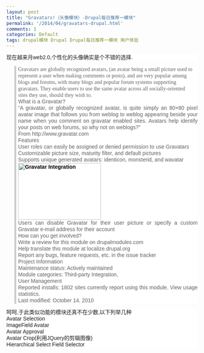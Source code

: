 ```yaml
---
layout: post
title: "Gravatars!（头像模块）-Drupal每日推荐一模块"
permalink: '/2014/04/gravatars-drupal.html'
comments: 1
categories: Default
tags: drupal模块 Drupal Drupal每日推荐一模块 用户体验
---
```

<div style="background-color: white; font-family: Arial, Verdana, sans-serif; font-size: 14px; line-height: 17px; margin-bottom: 0cm; text-align: justify;">现在越来月web2.0,个性化的头像确实是个不错的选择.</div>

<blockquote style="background-color: white; border-left-color: rgb(204, 204, 204); border-left-style: solid; border-left-width: 5px; font-family: Arial, Verdana, sans-serif; font-size: 14px; margin-left: 1.5em; padding-left: 5px; text-align: justify;"><div style="line-height: 17px; margin-bottom: 0cm;"><span style="font-family: 'Times New Roman', serif;"><span lang="en-US">Gravatars are globally recognized avatars, (an avatar being a small picture used to</span></span></div><div style="line-height: 17px; margin-bottom: 0cm;"><span style="font-family: 'Times New Roman', serif;"><span lang="en-US">represent a user when making comments or posts), and are very popular among</span></span></div><div style="line-height: 17px; margin-bottom: 0cm;"><span style="font-family: 'Times New Roman', serif;"><span lang="en-US">blogs and forums, with many blogs and popular forum systems supporting</span></span></div><div style="line-height: 17px; margin-bottom: 0cm;"><span style="font-family: 'Times New Roman', serif;"><span lang="en-US">gravatars. They enable users to use the same avatar across all socially-oriented</span></span></div><div style="line-height: 17px; margin-bottom: 0cm;"><span style="font-family: 'Times New Roman', serif;"><span lang="en-US">sites they use, should they wish to.</span></span></div><div style="line-height: 17px; margin-bottom: 0cm;"><span style="font-family: 'Times New Roman', serif;"><span lang="en-US"></span></span></div><div style="line-height: 17px; margin-bottom: 0cm;">What is a Gravatar?</div><div style="line-height: 17px; margin-bottom: 0cm;"></div><div style="line-height: 17px; margin-bottom: 0cm;">“A gravatar, or globally recognized avatar, is quite simply an 80×80 pixel avatar image that follows you from weblog to weblog appearing beside your name when you comment on gravatar enabled sites. Avatars help identify your posts on web forums, so why not on weblogs?”</div><div style="line-height: 17px; margin-bottom: 0cm;">From http://www.gravatar.com</div><div style="line-height: 17px; margin-bottom: 0cm;">Features</div><div style="line-height: 17px; margin-bottom: 0cm;">User roles can easily be assigned or denied permission to use Gravatars</div><div style="line-height: 17px; margin-bottom: 0cm;">Customizable picture size, maturity filter, and default pictures</div><div style="line-height: 17px; margin-bottom: 0cm;">Supports unique generated avatars: identicon, monsterid, and wavatar</div><div style="line-height: 17px;"><a href="http://napoler.ixiezi.com/node/445422" style="color: black; font-weight: bold;"><img alt="Gravatar Integration" class="image image-thumbnail" height="149" src="http://drupal.org/files/images/drupal-6_gravatar.thumbnail.png" style="border: none;" width="218"/></a></div><div style="line-height: 17px; margin-bottom: 0cm;">Users can disable Gravatar for their user picture or specify a custom Gravatar e-mail address for their account</div><div style="line-height: 17px; margin-bottom: 0cm;">How can you get involved?</div><div style="line-height: 17px; margin-bottom: 0cm;">Write a review for this module on drupalmodules.com</div><div style="line-height: 17px; margin-bottom: 0cm;">Help translate this module at localize.drupal.org</div><div style="line-height: 17px; margin-bottom: 0cm;">Report any bugs, feature requests, etc. in the issue tracker</div><div style="line-height: 17px; margin-bottom: 0cm;">Project Information</div><div style="line-height: 17px; margin-bottom: 0cm;">Maintenance status: Actively maintained</div><div style="line-height: 17px; margin-bottom: 0cm;">Module categories: Third-party Integration,</div><div style="line-height: 17px; margin-bottom: 0cm;">User Management</div><div style="line-height: 17px; margin-bottom: 0cm;">Reported installs: 1802 sites currently report using this module. View usage statistics.</div><div style="line-height: 17px; margin-bottom: 0cm;">Last modified: October 14, 2010</div></blockquote>

<div style="background-color: white; font-family: Arial, Verdana, sans-serif; font-size: 14px; line-height: 17px; margin-bottom: 0cm; text-align: justify;">呵呵,于此类似功能的模块还真不在少数,以下列举几种</div>

<div style="background-color: white; font-family: Arial, Verdana, sans-serif; font-size: 14px; line-height: 17px; margin-bottom: 0cm; text-align: justify;">Avatar Selection</div>

<div style="background-color: white; font-family: Arial, Verdana, sans-serif; font-size: 14px; line-height: 17px; margin-bottom: 0cm; text-align: justify;">ImageField Avatar</div>

<div style="background-color: white; font-family: Arial, Verdana, sans-serif; font-size: 14px; line-height: 17px; margin-bottom: 0cm; text-align: justify;">Avatar Approval</div>

<div style="background-color: white; font-family: Arial, Verdana, sans-serif; font-size: 14px; line-height: 17px; margin-bottom: 0cm; text-align: justify;">Avatar Crop(利用JQuery的剪辑图像)</div>

<div style="background-color: white; font-family: Arial, Verdana, sans-serif; font-size: 14px; line-height: 17px; margin-bottom: 0cm; text-align: justify;">Hierarchical Select Field Selector</div>